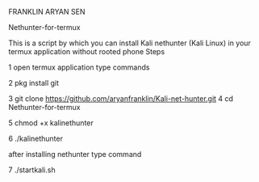 FRANKLIN ARYAN SEN

Nethunter-for-termux

This is a script by which you can install Kali nethunter (Kali Linux) in your termux application without rooted phone Steps

1 open termux application type commands

2 pkg install git

3 git clone https://github.com/aryanfranklin/Kali-net-hunter.git
4 cd Nethunter-for-termux

5 chmod +x kalinethunter

6 ./kalinethunter

after installing nethunter type command

7 ./startkali.sh
